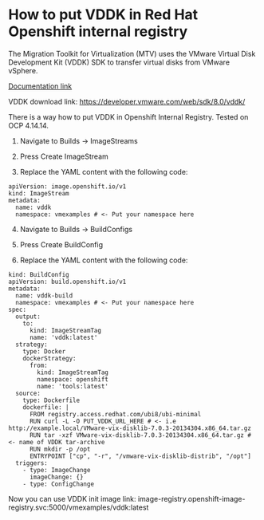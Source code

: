 # How to put VDDK in Red Hat Openshift internal registry 

The Migration Toolkit for Virtualization (MTV) uses the VMware Virtual Disk Development Kit (VDDK) SDK to transfer virtual disks from VMware vSphere.

[Documentation link](https://access.redhat.com/documentation/en-us/migration_toolkit_for_virtualization/2.5/html/installing_and_using_the_migration_toolkit_for_virtualization/prerequisites#creating-vddk-image_mtv) 

VDDK download link: https://developer.vmware.com/web/sdk/8.0/vddk/

There is a way how to put VDDK in Openshift Internal Registry. Tested on OCP 4.14.14.

1) Navigate to Builds → ImageStreams

2) Press Create ImageStream

3) Replace the YAML content with the following code:
```  
apiVersion: image.openshift.io/v1
kind: ImageStream
metadata:
  name: vddk
  namespace: vmexamples # <- Put your namespace here
```

4) Navigate to Builds → BuildConfigs

5) Press Create BuildConfig

6) Replace the YAML content with the following code:
```
kind: BuildConfig
apiVersion: build.openshift.io/v1
metadata:
  name: vddk-build
  namespace: vmexamples # <- Put your namespace here
spec:
  output:
    to:
      kind: ImageStreamTag
      name: 'vddk:latest'
  strategy:
    type: Docker
    dockerStrategy:
      from:
        kind: ImageStreamTag
        namespace: openshift
        name: 'tools:latest'
  source:
    type: Dockerfile
    dockerfile: |
      FROM registry.access.redhat.com/ubi8/ubi-minimal
      RUN curl -L -O PUT_VDDK_URL_HERE # <- i.e http://example.local/VMware-vix-disklib-7.0.3-20134304.x86_64.tar.gz
      RUN tar -xzf VMware-vix-disklib-7.0.3-20134304.x86_64.tar.gz # <- name of VDDK tar-archive
      RUN mkdir -p /opt
      ENTRYPOINT ["cp", "-r", "/vmware-vix-disklib-distrib", "/opt"]
  triggers:
    - type: ImageChange
      imageChange: {}
    - type: ConfigChange
```

Now you can use VDDK init image link: image-registry.openshift-image-registry.svc:5000/vmexamples/vddk:latest
